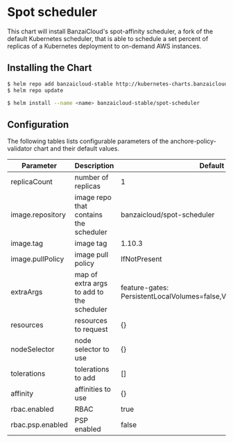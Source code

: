 # Spot scheduler

This chart will install BanzaiCloud's spot-affinity scheduler, a fork of the default Kubernetes scheduler, that is able to schedule a set percent of replicas of a Kubernetes deployment to on-demand AWS instances.

## Installing the Chart

```bash
$ helm repo add banzaicloud-stable http://kubernetes-charts.banzaicloud.com/branch/master
$ helm repo update
```

```bash
$ helm install --name <name> banzaicloud-stable/spot-scheduler
```

## Configuration

The following tables lists configurable parameters of the anchore-policy-validator chart and their default values.

|               Parameter             |                Description                  |                  Default                 |
| ----------------------------------- | ------------------------------------------- | -----------------------------------------|
|replicaCount                         |number of replicas                           |1                                         |
|image.repository                     |image repo that contains the scheduler       |banzaicloud/spot-scheduler                |
|image.tag                            |image tag                                    |1.10.3                                    |
|image.pullPolicy                     |image pull policy                            |IfNotPresent                              |
|extraArgs                            |map of extra args to add to the scheduler    |feature-gates: PersistentLocalVolumes=false,VolumeScheduling=false|
|resources                            |resources to request                         |{}                                        |
|nodeSelector                         |node selector to use                         |{}                                        |
|tolerations                          |tolerations to add                           |[]                                        |
|affinity                             |affinities to use                            |{}                                        |
|rbac.enabled                         |RBAC                                         |true                                      |
|rbac.psp.enabled                     |PSP enabled                                  |false                                     |
